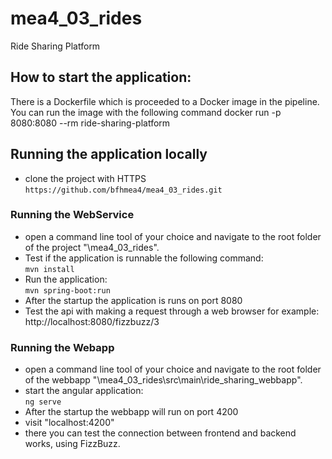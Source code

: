 # mea4_03_rides
Ride Sharing Platform

## How to start the application:

There is a Dockerfile which is proceeded to a Docker image
in the pipeline. You can run the image with the following command
docker run -p 8080:8080 --rm ride-sharing-platform

## Running the application locally

- clone the project with HTTPS  
   ```https://github.com/bfhmea4/mea4_03_rides.git```

### Running the WebService
- open a command line tool of your choice and navigate to the root folder
of the project "\mea4_03_rides".
- Test if the application is runnable the following command:  
  ```mvn install```
- Run the application:  
  ```mvn spring-boot:run```
- After the startup the application is runs on port 8080
- Test the api with making a request through a web browser for example:  
  http://localhost:8080/fizzbuzz/3

### Running the Webapp
- open a command line tool of your choice and navigate to the root folder
  of the webbapp "\mea4_03_rides\src\main\ride_sharing_webbapp".
- start the angular application:  
  ```ng serve```
- After the startup the webbapp will run on port 4200
- visit "localhost:4200"
- there you can test the connection between frontend and backend works,
using FizzBuzz.